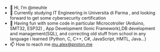 - 👋 Hi, I’m @meuhle
- 👀 Currently studying IT Engineering in Universita di Parma , and looking forward to get some cybersecurity certification 
- 🌱 Having fun with some code in particular Microcotroller (Arduino, SMT32, ESP32) , App Development (Ionic Framework),DB development and management(SQL),  and correcting old stuff from school in any language i learned (Python, C, C++, C#, JavaScript, HMTL, Java...)
- 📫 How to reach me mu.alex@proton.me

<!---
meuhle/meuhle is a ✨ special ✨ repository because its `README.md` (this file) appears on your GitHub profile.
You can click the Preview link to take a look at your changes.
--->
